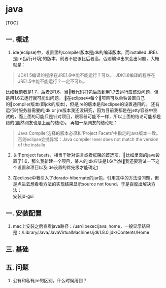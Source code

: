 # java
[TOC]
## 一. 概述
1. ide(eclipse)中，设置里的compiler版本是jdk的编译版本，而installed JREs是jre(运行环境)的版本，前者不应该比后者高，否则编译出来会出问题，大概就是：  
>JDK1.5编译的程序在JRE1.6中能不能运行？可以。
>JDK1.6编译的程序在JRE1.5中能不能运行？一定不可以。  

比如我前者是1.7，后者是1.6，当我代码打包后放到用1.7去运行应该没问题，但是用1.6去运行就可能出问题。
在eclipse中每个项目可以单独设置自己的compiler版本(即jdk的版本)，但是jre的版本是和eclipse的设置通用的。
还有运行时服务器需要的jdk or jre版本我还没研究，因为目前我都是在jetty容器中测试的，而上面的可能只是针对项目，跟容器可能不一样，所以上面的结论可能都是错的(虽然网友也是上面的结论)。
再加一条网友的结论吧：
>Java Compiler选择的版本必须和'Project Facets'中指定的java版本一致。
>否则eclipse会抛异常：Java compiler level does not match the version of the installe

2. 关于project facets，相当于针对语言或者框架的首选项，比如里面的java设置了1.6，那么我新建一个项目，某人的jdk应该是1.6(当然我还要测试一下这个设置和项目以及ide设置的优先级才能确定)

3. 在eclipse中我引入了dorado-hibernate的jar包，引用其中的方法没问题，但是点进去想看看方法的实现结果显示source not found，于是百度出解决方法：  
安装jd-gui

## 一. 安装配置
1. mac上安装之后查看java路径：/usr/libexec/java_home，一般显示结果是：/Library/Java/JavaVirtualMachines/jdk1.8.0.jdk/Contents/Home

## 三. 基础
## 五. 问题
1. 公有和私有jre的区别，什么时候用到？
